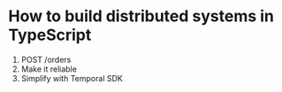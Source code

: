 # How to build distributed systems in TypeScript

1. POST /orders
2. Make it reliable
3. Simplify with Temporal SDK